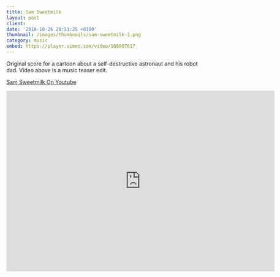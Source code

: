```yaml
---
title: Sam Sweetmilk
layout: post
client:
date: '2016-10-26 20:51:25 +0100'
thumbnail: /images/thumbnails/sam-sweetmilk-1.png
category: music
embed: https://player.vimeo.com/video/168807617
---
```


Original score for a cartoon about a self-destructive astronaut and his robot dad. Video above is a music teaser edit.

[Sam Sweetmilk On Youtube](https://www.youtube.com/user/SamSweetmilk)

<iframe style="border: 0; width: 700px; height: 472px;" src="https://bandcamp.com/EmbeddedPlayer/album=38754142/size=large/bgcol=ffffff/linkcol=0687f5/artwork=none/transparent=true/" seamless="">[Sam Sweetmilk Ep2: A New Ghostworth by Skillbard](http://skillbard.bandcamp.com/album/sam-sweetmilk-ep2-a-new-ghostworth)</iframe>
